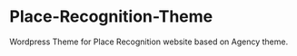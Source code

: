 Place-Recognition-Theme
=======================

Wordpress Theme for Place Recognition website based on Agency theme.
